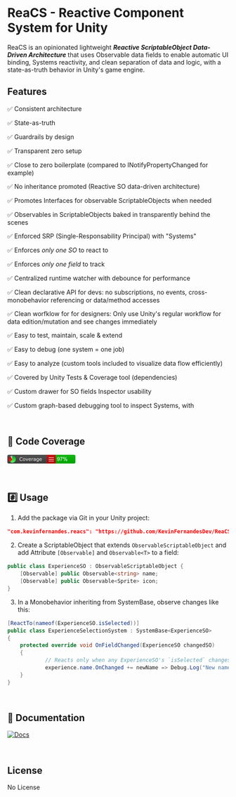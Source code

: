 # ReaCS - Reactive Component System for Unity

ReaCS is an opinionated lightweight <b><i>Reactive ScriptableObject Data-Driven Architecture</i></b> that uses Observable data fields to enable automatic UI binding, Systems reactivity, and clean separation of data and logic, with a state-as-truth behavior in Unity's game engine.

## Features
✅ Consistent architecture

✅ State-as-truth

✅ Guardrails by design

✅ Transparent zero setup

✅ Close to zero boilerplate (compared to INotifyPropertyChanged for example)

✅ No inheritance promoted (Reactive SO data-driven architecture)

✅ Promotes Interfaces for observable ScriptableObjects when needed

✅ Observables in ScriptableObjects baked in transparently behind the scenes

✅ Enforced SRP (Single-Responsability Principal) with "Systems" 

✅ Enforces *only one SO* to react to

✅ Enforces *only one field* to track

✅ Centralized runtime watcher with debounce for performance

✅ Clean declarative API for devs: no subscriptions, no events, cross-monobehavior referencing or data/method accesses

✅ Clean worfklow for for designers: Only use Unity's regular workflow for data edition/mutation and see changes immediately

✅ Easy to test, maintain, scale & extend

✅ Easy to debug (one system = one job)

✅ Easy to analyze (custom tools included to visualize data flow efficiently)

✅ Covered by Unity Tests & Coverage tool (dependencies)

✅ Custom drawer for SO fields Inspector usability

✅ Custom graph-based debugging tool to inspect Systems, with

<br> 

## 🔎 Code Coverage
[![Alt text](https://github.com/KevinFernandesDev/ReaCS/blob/main/badge_linecoverage.png)](https://github.com/KevinFernandesDev/ReaCS/blob/main/badge_linecoverage.png)

<br> 

## #️⃣ Usage
1. Add the package via Git in your Unity project:
```json
"com.kevinfernandes.reacs": "https://github.com/KevinFernandesDev/ReaCS.git"
```

2. Create a ScriptableObject that extends `ObservableScriptableObject` and add Attribute `[Observable]` and `Observable<T>` to a field:
```csharp
public class ExperienceSO : ObservableScriptableObject {
    [Observable] public Observable<string> name;
    [Observable] public Observable<Sprite> icon;
}
```

3. In a Monobehavior inheriting from SystemBase, observe changes like this:
```csharp
[ReactTo(nameof(ExperienceSO.isSelected))]
public class ExperienceSelectionSystem : SystemBase<ExperienceSO>
{
    protected override void OnFieldChanged(ExperienceSO changedSO)
    {
            // Reacts only when any ExperienceSO's `isSelected` changes
            experience.name.OnChanged += newName => Debug.Log("New name: " + newName);
    }
}
```

<br> 

## 📘 Documentation
[![Docs](https://img.shields.io/badge/docs-online-blue)](https://github.com/KevinFernandesDev/ReaCS/wiki)

<br> 

## License
No License
